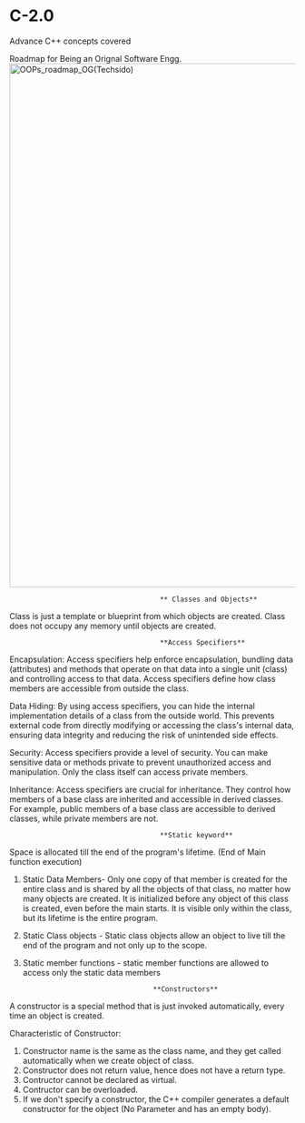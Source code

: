 # C-2.0
Advance C++ concepts covered 

Roadmap for Being an Orignal Software Engg.
<img width="922" alt="OOPs_roadmap_OG(Techsido)" src="https://github.com/prathmeshtech/C-2.0/assets/64306983/0e541ca7-11d7-48d2-bed0-f0eac7806653">

                                         ** Classes and Objects**
 Class is just a template or blueprint from which objects are created.
 Class does not occupy any memory until objects are created.

                                         **Access Specifiers**
 Encapsulation: Access specifiers help enforce encapsulation, bundling data (attributes) and methods that operate on that data 
  into a single unit (class) and controlling access to that data. Access specifiers define how class members are accessible from
  outside the class.

 Data Hiding: By using access specifiers, you can hide the internal implementation details of a class from the outside world.
  This prevents external code from directly modifying or accessing the class's internal data, ensuring data integrity and reducing
  the risk of unintended side effects.

 Security: Access specifiers provide a level of security. You can make sensitive data or methods private to prevent unauthorized
  access and manipulation. Only the class itself can access private members.

 Inheritance: Access specifiers are crucial for inheritance. They control how members of a base class are inherited and
  accessible in derived classes. For example, public members of a base class are accessible to derived classes, while private 
  members are not.    

                                         **Static keyword**
                                         
Space is allocated till the end of the program's lifetime. (End of Main function execution)
   1. Static Data Members-
      Only one copy of that member is created for the entire class and is shared by all the objects of that class, no matter how many objects are created.
      It is initialized before any object of this class is created, even before the main starts.
      It is visible only within the class, but its lifetime is the entire program.
     
  2. Static Class objects  - Static class objects allow an object to live till the end of the program and not only up to the scope.

  3. Static member functions - static member functions are allowed to access only the static data members

                                         **Constructors**
A constructor is a special method that is just invoked automatically, every time an object is created.

Characteristic of Constructor:
1. Constructor name is the same as the class name, and they get called automatically when we create object of class.
2. Constructor does not return value, hence does not have a return type.
3. Contructor  cannot be declared as virtual.
4. Contructor can be overloaded.
5. If we don't specify a constructor, the C++ compiler generates a default constructor for the object (No Parameter and has an empty body).

